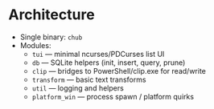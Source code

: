 # Architecture 

- Single binary: `chub`
- Modules:
  - `tui` — minimal ncurses/PDCurses list UI
  - `db` — SQLite helpers (init, insert, query, prune)
  - `clip` — bridges to PowerShell/clip.exe for read/write
  - `transform` — basic text transforms
  - `util` — logging and helpers
  - `platform_win` — process spawn / platform quirks
